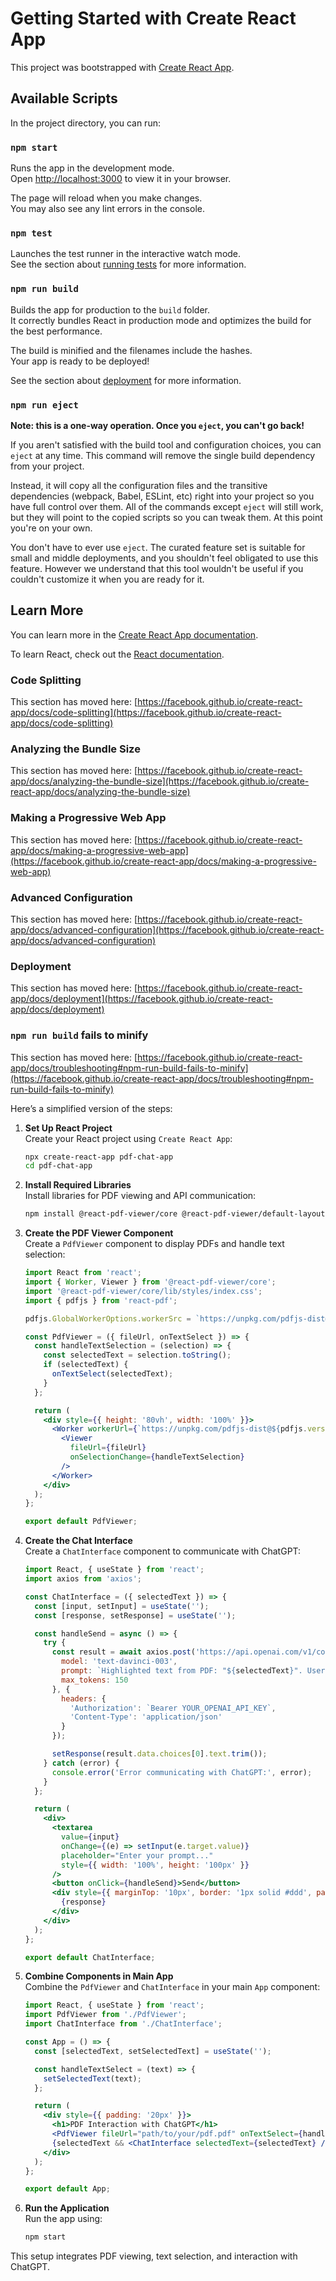 # Getting Started with Create React App

This project was bootstrapped with [Create React App](https://github.com/facebook/create-react-app).

## Available Scripts

In the project directory, you can run:

### `npm start`

Runs the app in the development mode.\
Open [http://localhost:3000](http://localhost:3000) to view it in your browser.

The page will reload when you make changes.\
You may also see any lint errors in the console.

### `npm test`

Launches the test runner in the interactive watch mode.\
See the section about [running tests](https://facebook.github.io/create-react-app/docs/running-tests) for more information.

### `npm run build`

Builds the app for production to the `build` folder.\
It correctly bundles React in production mode and optimizes the build for the best performance.

The build is minified and the filenames include the hashes.\
Your app is ready to be deployed!

See the section about [deployment](https://facebook.github.io/create-react-app/docs/deployment) for more information.

### `npm run eject`

**Note: this is a one-way operation. Once you `eject`, you can't go back!**

If you aren't satisfied with the build tool and configuration choices, you can `eject` at any time. This command will remove the single build dependency from your project.

Instead, it will copy all the configuration files and the transitive dependencies (webpack, Babel, ESLint, etc) right into your project so you have full control over them. All of the commands except `eject` will still work, but they will point to the copied scripts so you can tweak them. At this point you're on your own.

You don't have to ever use `eject`. The curated feature set is suitable for small and middle deployments, and you shouldn't feel obligated to use this feature. However we understand that this tool wouldn't be useful if you couldn't customize it when you are ready for it.

## Learn More

You can learn more in the [Create React App documentation](https://facebook.github.io/create-react-app/docs/getting-started).

To learn React, check out the [React documentation](https://reactjs.org/).

### Code Splitting

This section has moved here: [https://facebook.github.io/create-react-app/docs/code-splitting](https://facebook.github.io/create-react-app/docs/code-splitting)

### Analyzing the Bundle Size

This section has moved here: [https://facebook.github.io/create-react-app/docs/analyzing-the-bundle-size](https://facebook.github.io/create-react-app/docs/analyzing-the-bundle-size)

### Making a Progressive Web App

This section has moved here: [https://facebook.github.io/create-react-app/docs/making-a-progressive-web-app](https://facebook.github.io/create-react-app/docs/making-a-progressive-web-app)

### Advanced Configuration

This section has moved here: [https://facebook.github.io/create-react-app/docs/advanced-configuration](https://facebook.github.io/create-react-app/docs/advanced-configuration)

### Deployment

This section has moved here: [https://facebook.github.io/create-react-app/docs/deployment](https://facebook.github.io/create-react-app/docs/deployment)

### `npm run build` fails to minify

This section has moved here: [https://facebook.github.io/create-react-app/docs/troubleshooting#npm-run-build-fails-to-minify](https://facebook.github.io/create-react-app/docs/troubleshooting#npm-run-build-fails-to-minify)




Here’s a simplified version of the steps:

1. **Set Up React Project**  
   Create your React project using `Create React App`:
   ```bash
   npx create-react-app pdf-chat-app
   cd pdf-chat-app
   ```

2. **Install Required Libraries**  
   Install libraries for PDF viewing and API communication:
   ```bash
   npm install @react-pdf-viewer/core @react-pdf-viewer/default-layout axios
   ```

3. **Create the PDF Viewer Component**  
   Create a `PdfViewer` component to display PDFs and handle text selection:
   ```jsx
   import React from 'react';
   import { Worker, Viewer } from '@react-pdf-viewer/core';
   import '@react-pdf-viewer/core/lib/styles/index.css';
   import { pdfjs } from 'react-pdf';

   pdfjs.GlobalWorkerOptions.workerSrc = `https://unpkg.com/pdfjs-dist@${pdfjs.version}/build/pdf.worker.min.js`;

   const PdfViewer = ({ fileUrl, onTextSelect }) => {
     const handleTextSelection = (selection) => {
       const selectedText = selection.toString();
       if (selectedText) {
         onTextSelect(selectedText);
       }
     };

     return (
       <div style={{ height: '80vh', width: '100%' }}>
         <Worker workerUrl={`https://unpkg.com/pdfjs-dist@${pdfjs.version}/build/pdf.worker.min.js`}>
           <Viewer
             fileUrl={fileUrl}
             onSelectionChange={handleTextSelection}
           />
         </Worker>
       </div>
     );
   };

   export default PdfViewer;
   ```

4. **Create the Chat Interface**  
   Create a `ChatInterface` component to communicate with ChatGPT:
   ```jsx
   import React, { useState } from 'react';
   import axios from 'axios';

   const ChatInterface = ({ selectedText }) => {
     const [input, setInput] = useState('');
     const [response, setResponse] = useState('');

     const handleSend = async () => {
       try {
         const result = await axios.post('https://api.openai.com/v1/completions', {
           model: 'text-davinci-003',
           prompt: `Highlighted text from PDF: "${selectedText}". User says: "${input}".`,
           max_tokens: 150
         }, {
           headers: {
             'Authorization': `Bearer YOUR_OPENAI_API_KEY`,
             'Content-Type': 'application/json'
           }
         });

         setResponse(result.data.choices[0].text.trim());
       } catch (error) {
         console.error('Error communicating with ChatGPT:', error);
       }
     };

     return (
       <div>
         <textarea
           value={input}
           onChange={(e) => setInput(e.target.value)}
           placeholder="Enter your prompt..."
           style={{ width: '100%', height: '100px' }}
         />
         <button onClick={handleSend}>Send</button>
         <div style={{ marginTop: '10px', border: '1px solid #ddd', padding: '10px', height: '200px', overflowY: 'auto' }}>
           {response}
         </div>
       </div>
     );
   };

   export default ChatInterface;
   ```

5. **Combine Components in Main App**  
   Combine the `PdfViewer` and `ChatInterface` in your main `App` component:
   ```jsx
   import React, { useState } from 'react';
   import PdfViewer from './PdfViewer';
   import ChatInterface from './ChatInterface';

   const App = () => {
     const [selectedText, setSelectedText] = useState('');

     const handleTextSelect = (text) => {
       setSelectedText(text);
     };

     return (
       <div style={{ padding: '20px' }}>
         <h1>PDF Interaction with ChatGPT</h1>
         <PdfViewer fileUrl="path/to/your/pdf.pdf" onTextSelect={handleTextSelect} />
         {selectedText && <ChatInterface selectedText={selectedText} />}
       </div>
     );
   };

   export default App;
   ```

6. **Run the Application**  
   Run the app using:
   ```bash
   npm start
   ```

This setup integrates PDF viewing, text selection, and interaction with ChatGPT.